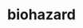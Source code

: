 ---
layout: smileys&emotion
title: biohazard
emoji: biohazard
permalink: ☣.html
image: assets/img/3moji/biohazard.png
---